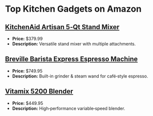 # Top Kitchen Gadgets on Amazon

## [KitchenAid Artisan 5‑Qt Stand Mixer](https://www.amazon.com/dp/B00005UP2P?tag=mychanneld-20)
- **Price:** $379.99
- **Description:** Versatile stand mixer with multiple attachments.

## [Breville Barista Express Espresso Machine](https://www.amazon.com/dp/B00CH9QWOU?tag=mychanneld-20)
- **Price:** $749.95
- **Description:** Built-in grinder & steam wand for café‑style espresso.

## [Vitamix 5200 Blender](https://www.amazon.com/dp/B008H3XZ6Y?tag=mychanneld-20)
- **Price:** $449.95
- **Description:** High‑performance variable‑speed blender.


